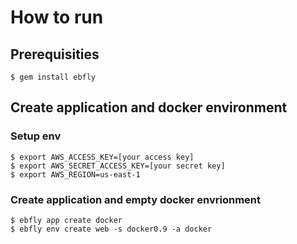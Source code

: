 # How to run

## Prerequisities

```
$ gem install ebfly
```

## Create application and docker environment

### Setup env

```
$ export AWS_ACCESS_KEY=[your access key]
$ export AWS_SECRET_ACCESS_KEY=[your secret key]
$ export AWS_REGION=us-east-1
```

### Create application and empty docker envrionment

```
$ ebfly app create docker
$ ebfly env create web -s docker0.9 -a docker
```
